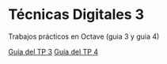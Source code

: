 # Técnicas Digitales 3

Trabajos prácticos en Octave (guia 3 y guia 4)

[Guía del TP 3](https://drive.google.com/open?id=1bod6AgvYeIdTzJlYxPHEyhMskPj2TgYRKkScpSTXwA8&authuser=0) 
[Guía del TP 4](https://drive.google.com/open?id=1xWGNkjl9OmQWDrf9PsKpzYp7v-Rl8kvFOv3xoJ4aHhM&authuser=0) 
